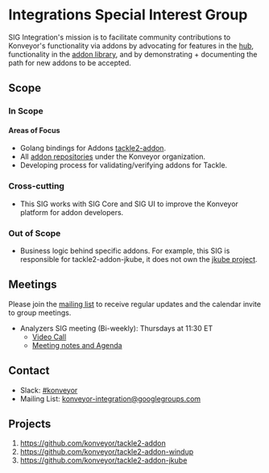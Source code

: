Integrations Special Interest Group
=============================

SIG Integration's mission is to facilitate community contributions to
Konveyor's functionality via addons by advocating for features in the
[hub](https://github.com/konveyor/tackle2-hub), functionality in the [addon
library](https://github.com/konveyor/tackle2-addon), and by demonstrating +
documenting the path for new addons to be accepted.

## Scope

### In Scope

#### Areas of Focus

* Golang bindings for Addons [tackle2-addon](https://github.com/konveyor/tackle2-addon).
* All [addon repositories](https://github.com/konveyor?utf8=%E2%9C%93&q=tackle2-addon-&type=&language=)
under the Konveyor organization.
* Developing process for validating/verifying addons for Tackle.

### Cross-cutting

* This SIG works with SIG Core and SIG UI to improve the Konveyor platform for
addon developers.

### Out of Scope

* Business logic behind specific addons. For example, this SIG is responsible
for tackle2-addon-jkube, it does not own the [jkube project](https://github.com/eclipse/jkube).

## Meetings

Please join the [mailing list](https://groups.google.com/g/konveyor-integration) to
receive regular updates and the calendar invite to group meetings.

- Analyzers SIG meeting (Bi-weekly): Thursdays at 11:30 ET
  - [Video Call](https://meet.google.com/vnj-ztid-tex)
  - [Meeting notes and Agenda](https://docs.google.com/document/d/1wWswRGN7mBjXHg9vAMolirPsIMFhudR8tCCqKAFfNiI)

## Contact

- Slack: [#konveyor](https://kubernetes.slack.com/archives/CR85S82A2)
- Mailing List: [konveyor-integration@googlegroups.com](https://groups.google.com/g/konveyor-integration)

## Projects

1. https://github.com/konveyor/tackle2-addon
1. https://github.com/konveyor/tackle2-addon-windup
1. https://github.com/konveyor/tackle2-addon-jkube
